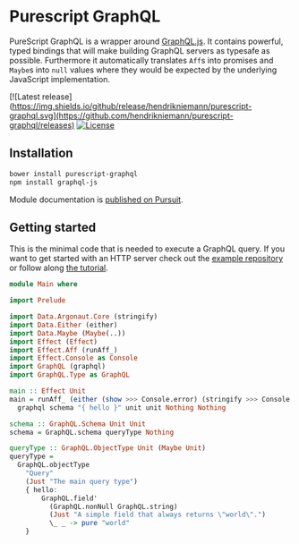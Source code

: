 # Purescript GraphQL

PureScript GraphQL is a wrapper around [GraphQL.js](https://github.com/graphql/graphql-js). It contains powerful, typed bindings that will make building GraphQL servers as typesafe as possible. Furthermore it automatically translates `Aff`s into promises and `Maybe`s into `null` values where they would be expected by the underlying JavaScript implementation.

[![Latest release](https://img.shields.io/github/release/hendrikniemann/purescript-graphql.svg](https://github.com/hendrikniemann/purescript-graphql/releases)
[![License](https://img.shields.io/github/license/hendrikniemann/purescript-graphql.svg)](https://github.com/hendrikniemann/purescript-graphql/blob/master/LICENSE)

## Installation

```bash
bower install purescript-graphql
npm install graphql-js
```

Module documentation is [published on Pursuit](http://pursuit.purescript.org/packages/purescript-graphql).

## Getting started

This is the minimal code that is needed to execute a GraphQL query. If you want to get started with an HTTP server check out the [example repository](https://github.com/hendrikniemann/purescript-graphql-example) or follow along [the tutorial](https://hendrikniemann.github.io/purescript-graphql/#/).

```purescript
module Main where

import Prelude

import Data.Argonaut.Core (stringify)
import Data.Either (either)
import Data.Maybe (Maybe(..))
import Effect (Effect)
import Effect.Aff (runAff_)
import Effect.Console as Console
import GraphQL (graphql)
import GraphQL.Type as GraphQL

main :: Effect Unit
main = runAff_ (either (show >>> Console.error) (stringify >>> Console.log)) $
  graphql schema "{ hello }" unit unit Nothing Nothing

schema :: GraphQL.Schema Unit Unit
schema = GraphQL.schema queryType Nothing

queryType :: GraphQL.ObjectType Unit (Maybe Unit)
queryType =
  GraphQL.objectType
    "Query"
    (Just "The main query type")
    { hello:
        GraphQL.field'
          (GraphQL.nonNull GraphQL.string)
          (Just "A simple field that always returns \"world\".")
          \_ _ -> pure "world"
    }
```
